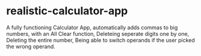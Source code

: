 # realistic-calculator-app
 A fully functioning Calculator App, automatically adds commas to big numbers, with an All Clear function, Deleteing seperate digits one by one, Deleting the entire number, Being able to switch operands if the user picked the wrong operand.

